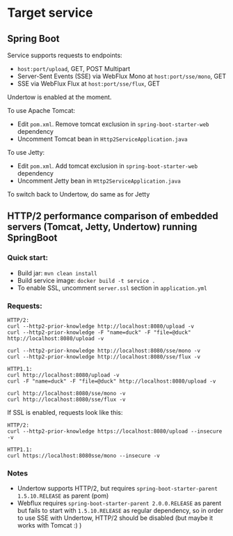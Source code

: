 # Target service
## Spring Boot

Service supports requests to endpoints:
- `host:port/upload`, GET, POST Multipart
- Server-Sent Events (SSE) via WebFlux Mono at `host:port/sse/mono`, GET
- SSE via WebFlux Flux at `host:port/sse/flux`, GET

Undertow is enabled at the moment.

To use Apache Tomcat:
- Edit `pom.xml`. Remove tomcat exclusion in `spring-boot-starter-web` dependency
- Uncomment Tomcat bean in `Http2ServiceApplication.java`

To use Jetty:
- Edit `pom.xml`. Add tomcat exclusion in `spring-boot-starter-web` dependency
- Uncomment Jetty bean in `Http2ServiceApplication.java`

To switch back to Undertow, do same as for Jetty


## HTTP/2 performance comparison of embedded servers (Tomcat, Jetty, Undertow) running SpringBoot

### Quick start:

- Build jar: `mvn clean install`
- Build service image: `docker build -t service .`
- To enable SSL, uncomment `server.ssl` section in `application.yml`

### Requests:

```
HTTP/2:
curl --http2-prior-knowledge http://localhost:8080/upload -v
curl --http2-prior-knowledge -F "name=duck" -F "file=@duck" http://localhost:8080/upload -v

curl --http2-prior-knowledge http://localhost:8080/sse/mono -v
curl --http2-prior-knowledge http://localhost:8080/sse/flux -v

HTTP1.1:
curl http://localhost:8080/upload -v
curl -F "name=duck" -F "file=@duck" http://localhost:8080/upload -v

curl http://localhost:8080/sse/mono -v
curl http://localhost:8080/sse/flux -v
```

If SSL is enabled, requests look like this:
```
HTTP/2:
curl --http2-prior-knowledge https://localhost:8080/upload --insecure -v

HTTP1.1:
curl https://localhost:8080sse/mono --insecure -v
```

### Notes
- Undertow supports HTTP/2, but requires `spring-boot-starter-parent 1.5.10.RELEASE` as parent (pom)
- Webflux requires `spring-boot-starter-parent 2.0.0.RELEASE` as parent but fails to start with `1.5.10.RELEASE` as regular dependency,
so in order to use SSE with Undertow, HTTP/2 should be disabled (but maybe it works with Tomcat :) )
